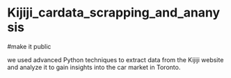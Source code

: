 # Kijiji_cardata_scrapping_and_ananysis
#make it public

we used advanced Python techniques to extract data from the Kijiji
website and analyze it to gain insights into the car market in Toronto.
